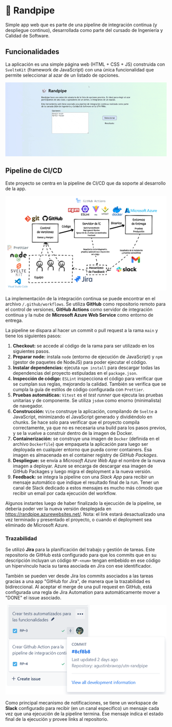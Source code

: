 # 🎲 Randpipe

Simple app web que es parte de una pipeline de integración continua (y despliegue continuo), desarrollada como parte del cursado de Ingeniería y Calidad de Software.

## Funcionalidades

La aplicación es una simple página web (HTML + CSS + JS) construida con `SvelteKit` (framework de JavaScript) con una única funcionalidad que permite seleccionar al azar de un listado de opciones.

![Demo de la funcionalidad de Randpipe](docs/randpipe-demo.gif)

## Pipeline de CI/CD

Este proyecto se centra en la pipeline de CI/CD que da soporte al desarrollo de la app.

![Esquema de la Integración Continua de Randpipe](docs/esquema-integracion-continua.png)

La implementación de la integración continua se puede encontrar en el archivo `/.github/workflows`. Se utiliza **GitHub** como repositorio remoto para el control de versiones, **GitHub Actions** como servidor de integración continua y la nube de **Microsoft Azure Web Service** como entorno de entrega.

La pipeline se dispara al hacer un commit o pull request a la rama `main` y tiene los siguientes pasos:

1. **Checkout:** se accede al código de la rama para ser utilizado en los siguientes pasos.
2. **Preparar node:** instala `node` (entorno de ejecución de JavaScript) y `npm` (gestor de paquetes de NodeJS) para poder ejecutar el código.
3. **Instalar dependencias:** ejecuta `npm install` para descargar todas las dependencias del proyecto estipuladas en el `package.json`.
4. **Inspección de código:** `ESLint` inspecciona el código para verificar que se cumplan sus reglas, mejorando la calidad. También se verifica que se cumpla la guía de estilos de código configurada con `Prettier`.
5. **Pruebas automáticas:** `Vitest` es el _test runner_ que ejecuta las pruebas unitarias y de componente. Se utiliza `jsdom` como enorno (minimalista) de navegador.
6. **Construcción:** `Vite` construye la aplicación, compilando de `Svelte` a JavaScript, minimizando el JavaScript generado y dividiéndolo en chunks. Se hace solo para verificar que el proyecto compila correctamente, ya que no es necesaria una build para los pasos previos, y se la vuelve a construir dentro de la imagen de Docker.
7. **Containerización:** se construye una imagen de `Docker` (definida en el archivo `Dockerfile`) que empaqueta la aplicación para luego ser deployada en cualquier entorno que pueda correr containers. Esa imagen es almacenada en el container registry de _GitHub Packages_.
8. **Despliegue:** se envía a _Microsoft Azure Web App_ el nombre de la nueva imagen a deployar. Azure se encarga de descargar esa imagen de GitHub Packages y luego migra el deployment a la nueva versión.
9. **Feedback:** se integra la pipeline con una _Slack App_ para recibir un mensaje automático que indique el resultado final de la run. Tener un canal de Slack dedicado a estos mensajes es mucho más cómodo que recibir un email por cada ejecución del workflow.

Algunos instantes luego de haber finalizado la ejecución de la pipeline, se debería poder ver la nueva versión desplegada en https://randpipe.azurewebsites.net/. Nota: el link estará desactualizado una vez terminado y presentado el proyecto, o cuando el deployment sea eliminado de Microsoft Azure.

### Trazabilidad

Se utilizó **Jira** para la planificación del trabajo y gestión de tareas. Este repositorio de GitHub está configurado para que los commits que en su descripción incluyan un código `RP-<num>` tengan embebido en ese código un hipervínculo hacia su tarea asociada en Jira con ese identificador.

También se pueden ver desde Jira los commits asociados a las tareas gracias a una app "GitHub for Jira", de manera que la trazabilidad es bidireccional. Al aceptar el merge de una pull request en GitHub, está configurada una regla de Jira Automation para automáticamente mover a "DONE" el issue asociado.

![Tarea de Jira con un commit asociado](docs/commit-en-jira.png)

Como principal mecanismo de notificaciones, se tiene un workspace de **Slack** configurado para recibir (en un canal específico) un mensaje cada vez que una ejecución de la pipeline termina. Ese mensaje indica el estado final de la ejecución y provee links al repositorio.
